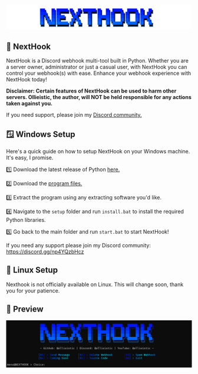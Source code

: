 ![Banner](assets/banner.png)

## 🤖 NextHook
NextHook is a Discord webhook multi-tool built in Python. Whether you are a server owner, administrator or just a casual user, with NextHook you can control your webhook(s) with ease. Enhance your webhook experience with NextHook today!

**Disclaimer: Certain features of NextHook can be used to harm other servers. Ollieistic, the author, will NOT be held responsible for any actions taken against you.**

If you need support, please join my [Discord community.](https://discord.gg/np4YQzbHcz)
## 🪟 Windows Setup
Here's a quick guide on how to setup NextHook on your Windows machine. It's easy, I promise.

1️⃣ Download the latest release of Python [here.](https://python.org/downloads)

2️⃣ Download the [program files.](https://github.com/ollieistic/NextHook/releases/latest)

3️⃣ Extract the program using any extracting software you'd like.

4️⃣ Navigate to the `setup` folder and run `install.bat` to install the required Python libraries.

5️⃣ Go back to the main folder and run `start.bat` to start NextHook!

If you need any support please join my Discord community: https://discord.gg/np4YQzbHcz

## 🐧 Linux Setup
Nexthook is not officially available on Linux. This will change soon, thank you for your patience.

## 📸 Preview
![Menu Showcase](assets/menu.png)